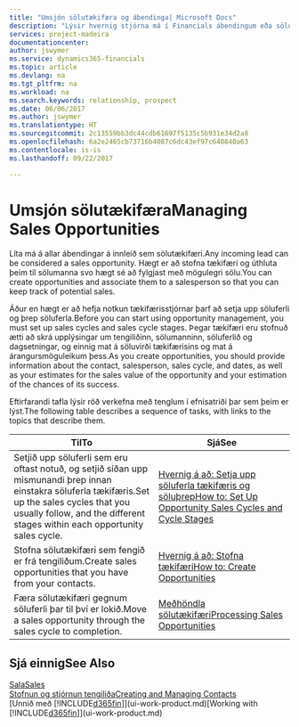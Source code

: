 ```yaml
---
title: "Umsjón sölutækifæra og ábendinga| Microsoft Docs"
description: "Lýsir hvernig stjórna má í Financials ábendingum eða sölutækifærum sem birtast, og tengja tækifærin við sölumann svo hægt sé að fylgjast með hugsanlegri sölu."
services: project-madeira
documentationcenter: 
author: jswymer
ms.service: dynamics365-financials
ms.topic: article
ms.devlang: na
ms.tgt_pltfrm: na
ms.workload: na
ms.search.keywords: relationship, prospect
ms.date: 06/06/2017
ms.author: jswymer
ms.translationtype: HT
ms.sourcegitcommit: 2c13559bb3dc44cdb61697f5135c5b931e34d2a8
ms.openlocfilehash: 6a2e2465cb73716b4087c6dc43ef97c640840a63
ms.contentlocale: is-is
ms.lasthandoff: 09/22/2017

---
```

# <a name="managing-sales-opportunities"></a><span data-ttu-id="cc27d-103">Umsjón sölutækifæra</span><span class="sxs-lookup"><span data-stu-id="cc27d-103">Managing Sales Opportunities</span></span>
<span data-ttu-id="cc27d-104">Líta má á allar ábendingar á innleið sem sölutækifæri.</span><span class="sxs-lookup"><span data-stu-id="cc27d-104">Any incoming lead can be considered a sales opportunity.</span></span> <span data-ttu-id="cc27d-105">Hægt er að stofna tækifæri og úthluta þeim til sölumanna svo hægt sé að fylgjast með mögulegri sölu.</span><span class="sxs-lookup"><span data-stu-id="cc27d-105">You can create opportunities and associate them to a salesperson so that you can keep track of potential sales.</span></span>

<span data-ttu-id="cc27d-106">Áður en hægt er að hefja notkun tækifærisstjórnar þarf að setja upp söluferli og þrep söluferla.</span><span class="sxs-lookup"><span data-stu-id="cc27d-106">Before you can start using opportunity management, you must set up sales cycles and sales cycle stages.</span></span> <span data-ttu-id="cc27d-107">Þegar tækifæri eru stofnuð ætti að skrá upplýsingar um tengiliðinn, sölumanninn, söluferlið og dagsetningar, og einnig mat á söluvirði tækifærisins og mat á árangursmöguleikum þess.</span><span class="sxs-lookup"><span data-stu-id="cc27d-107">As you create opportunities, you should provide information about the contact, salesperson, sales cycle, and dates, as well as your estimates for the sales value of the opportunity and your estimation of the chances of its success.</span></span>

<span data-ttu-id="cc27d-108">Eftirfarandi tafla lýsir röð verkefna með tenglum í efnisatriði þar sem þeim er lýst.</span><span class="sxs-lookup"><span data-stu-id="cc27d-108">The following table describes a sequence of tasks, with links to the topics that describe them.</span></span> 

| <span data-ttu-id="cc27d-109">Til</span><span class="sxs-lookup"><span data-stu-id="cc27d-109">To</span></span> | <span data-ttu-id="cc27d-110">Sjá</span><span class="sxs-lookup"><span data-stu-id="cc27d-110">See</span></span> |
| --- | --- |
| <span data-ttu-id="cc27d-111">Setjið upp söluferli sem eru oftast notuð, og setjið síðan upp mismunandi þrep innan einstakra söluferla tækifæris.</span><span class="sxs-lookup"><span data-stu-id="cc27d-111">Set up the sales cycles that you usually follow, and the different stages within each opportunity sales cycle.</span></span> |[<span data-ttu-id="cc27d-112">Hvernig á að: Setja upp söluferla tækifæris og söluþrep</span><span class="sxs-lookup"><span data-stu-id="cc27d-112">How to: Set Up Opportunity Sales Cycles and Cycle Stages</span></span>](marketing-how-setup-opportunity-sales-cycles-stages.md) |
| <span data-ttu-id="cc27d-113">Stofna sölutækifæri sem fengið er frá tengiliðum.</span><span class="sxs-lookup"><span data-stu-id="cc27d-113">Create sales opportunities that you have from your contacts.</span></span> |[<span data-ttu-id="cc27d-114">Hvernig á að: Stofna tækifæri</span><span class="sxs-lookup"><span data-stu-id="cc27d-114">How to: Create Opportunities</span></span>](marketing-how-create-opportunities.md) |
| <span data-ttu-id="cc27d-115">Færa sölutækifæri gegnum söluferli þar til því er lokið.</span><span class="sxs-lookup"><span data-stu-id="cc27d-115">Move a sales opportunity through the sales cycle to completion.</span></span> |[<span data-ttu-id="cc27d-116">Meðhöndla sölutækifæri</span><span class="sxs-lookup"><span data-stu-id="cc27d-116">Processing Sales Opportunities</span></span>](marketing-processing-sales-opportunities.md) |

## <a name="see-also"></a><span data-ttu-id="cc27d-117">Sjá einnig</span><span class="sxs-lookup"><span data-stu-id="cc27d-117">See Also</span></span>
[<span data-ttu-id="cc27d-118">Sala</span><span class="sxs-lookup"><span data-stu-id="cc27d-118">Sales</span></span>](sales-manage-sales.md)  
[<span data-ttu-id="cc27d-119">Stofnun og stjórnun tengiliða</span><span class="sxs-lookup"><span data-stu-id="cc27d-119">Creating and Managing Contacts</span></span>](marketing-contacts.md)  
<span data-ttu-id="cc27d-120">[Unnið með [!INCLUDE[d365fin](includes/d365fin_md.md)]](ui-work-product.md)</span><span class="sxs-lookup"><span data-stu-id="cc27d-120">[Working with [!INCLUDE[d365fin](includes/d365fin_md.md)]](ui-work-product.md)</span></span>

